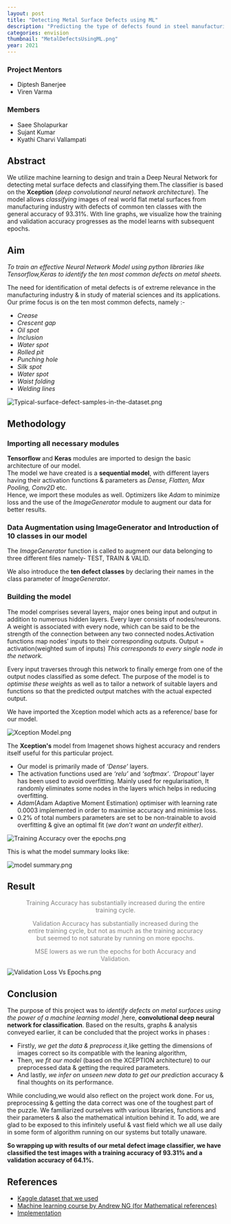 ```yaml
---
layout: post
title: "Detecting Metal Surface Defects using ML"
description: "Predicting the type of defects found in steel manufacturing by making a Custom Convolutional Neural Network"
categories: envision
thumbnail: "MetalDefectsUsingML.png"
year: 2021
---
```


### Project Mentors
- Diptesh Banerjee
- Viren Varma

### Members
- Saee Sholapurkar
- Sujant Kumar
- Kyathi Charvi Vallampati

## Abstract
We utilize machine learning to design and train a Deep Neural Network for detecting metal surface defects and classifying them.The classifier is based on the **Xception** (*deep convolutional neural network architecture*). The model allows *classifying* images of real world flat metal surfaces from manufacturing industry with defects of common ten classes with the general accuracy of 93.31%. With line graphs, we visualize how the training and validation accuracy progresses as the model learns with subsequent epochs.

## Aim
*To train an effective Neural Network Model using python libraries like Tensorflow,Keras to identify the ten most common  defects on metal sheets.*

The need for identification of metal defects is of extreme relevance in the manufacturing industry & in study of material sciences and its applications. Our prime focus is on the ten most common defects, namely :-
- *Crease*           
- *Crescent gap*
- *Oil spot*
- *Inclusion*
- *Water spot*
- *Rolled pit*
- *Punching hole*
- *Silk spot*
- *Water spot*
- *Waist folding*
- *Welding lines*

![Typical-surface-defect-samples-in-the-dataset.png](/virtual-expo/assets/img/envision/piston/Typical-surface-defect-samples-in-the-dataset.png)

## Methodology

### Importing all necessary modules
**Tensorflow** and **Keras** modules are imported to design the basic architecture of our model.<br>The model we have created is a **sequential model**, with different layers having their activation functions & parameters as *Dense, Flatten, Max Pooling, Conv2D* etc.<br>Hence, we import these modules as well. Optimizers like *Adam* to minimize loss and the use of the *ImageGenerator* module to augment our data for better results.

### Data Augmentation using ImageGenerator and Introduction of 10 classes in our model
The *ImageGenerator* function is called to augment our data belonging to three different files namely- TEST, TRAIN & VALID.

We also introduce the **ten defect classes** by declaring their names in the class parameter of *ImageGenerator*.

### Building the model

The model comprises several layers, major ones being input and output in addition to numerous hidden layers. Every layer consists of nodes/neurons. A weight is associated with every node, which can be said to be the strength of the connection between any two connected nodes.Activation functions map nodes’ inputs to their corresponding outputs.
Output = activation(weighted sum of inputs)
*This corresponds to every single node in the network.*

Every input traverses through this network to finally emerge from one of the output nodes classified as some defect. The purpose of the model is to *optimise these weights* as well as to tailor a network of suitable layers and functions so that the predicted output matches with the actual expected output.

We have imported the Xception model which acts as a reference/ base for our model.

![Xception Model.png](/virtual-expo/assets/img/envision/piston/Xception-Model.png)

The **Xception's** model from Imagenet shows highest accuracy and renders itself  useful for this particular project. <br>
- Our model is primarily made of *‘Dense’* layers.
- The activation functions used are *‘relu’* and *‘softmax’*.
 *‘Dropout’* layer has been used to avoid overfitting. Mainly used for regularisation, It randomly eliminates some nodes in the layers which helps in reducing overfitting. 
 - *Adam*(Adam Adaptive Moment Estimation) optimiser with learning rate 0.0003 implemented in order to maximise accuracy and minimise loss.
- 0.2% of total numbers parameters are set to be non-trainable to avoid overfitting & give an optimal fit (*we don’t want an underfit either)*.

![Training Accuracy over the epochs.png](/virtual-expo/assets/img/envision/piston/metal-defects-ml-3.png)

This is what the model summary looks like:

![model summary.png](/virtual-expo/assets/img/envision/piston/metal-defects-ml-1.png)

## Result

<figure class="image" style="text-align: center; color: gray;"><img src="/virtual-expo/assets/img/envision/piston/metal-defects-ml-2.png" alt="">Training Accuracy has substantially increased during the entire training cycle.</figure>

<figure class="image" style="text-align: center; color: gray;"><img src="/virtual-expo/assets/img/envision/piston/Validation-Accuracy-Vs-Epochs.png" alt="">Validation Accuracy has substantially increased during the entire training cycle, but not as much as the training accuracy but seemed to not saturate by running on more epochs.</figure>

<figure class="image" style="text-align: center; color: gray;"><img src="/virtual-expo/assets/img/envision/piston/MSE-Vs-Epoch.png" alt="">MSE lowers as we run the epochs for both Accuracy and Validation.</figure>

![Validation Loss Vs Epochs.png](/virtual-expo/assets/img/envision/piston/Validation-Loss-Vs-Epochs.png)


## Conclusion
The purpose of this project was to *identify defects on metal surfaces using the power of a machine learning model* ,here, **convolutional deep neural network for classification**. Based on the results, graphs & analysis conveyed earlier, it can be concluded that the project works in phases :

- Firstly, *we get the data & preprocess it*,like getting the dimensions of images correct so its compatible with the leaning algorithm, 
- Then, *we fit our model* (based on the XCEPTION architecture) to our preprocessed data & getting the required parameters.
- And lastly, *we infer on unseen new data to get our prediction* accuracy & final thoughts on its performance.

While concluding,we would also reflect on the project work done. For us, preprocessing & getting the data correct was one of the toughest part of the puzzle. We familiarized ourselves with various libraries, functions and their parameters & also the mathematical intuition behind it. To add, we are glad to be exposed to this infinitely useful & vast field which we all use daily in some form of algorithm running on our systems but totally unaware. 

**So wrapping up with results of our metal defect image classifier, we have classified the test images with a training accuracy of 93.31% and a validation accuracy of 64.1%.**


## References
- [Kaggle dataset that we used](https://www.kaggle.com/zhangyunsheng/defects-class-and-location?select=images)
- [Machine learning course by Andrew NG (for Mathematical references)](https://www.youtube.com/watch?v=PPLop4L2eGk&list=PLLssT5z_DsK-h9vYZkQkYNWcItqhlRJLN)
- [Implementation](https://www.youtube.com/watch?v=tDaGT4N4aCA&list=PLZbbT5o_s2xrwRnXk_yCPtnqqo4_u2YGL)
